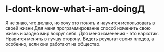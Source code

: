 # I-dont-know-what-i-am-doingД
Я не знаю, что делаю, но хочу это понять и научится использовать в своей жизни
Для меня программирование способ изменить свою жизнь и заодно мир вокруг себя. Для меня изменения - это наркотик. Нравится менять в лучшу сторону. Видеть реультат своих плодов, а особенно, если они работают на общество.
